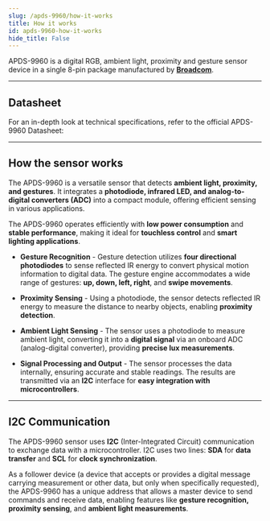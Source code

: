 ```yaml
---
slug: /apds-9960/how-it-works 
title: How it works
id: apds-9960-how-it-works 
hide_title: False
---  
```


APDS-9960 is a digital RGB, ambient light, proximity and gesture sensor device in a single 8-pin package manufactured by [**Broadcom**](https://www.broadcom.com/products/optical-sensors/integrated-ambient-light-and-proximity-sensors/apds-9960). 

<CenteredImage src="/img/apds-9960/apds9960_onboard.png" alt="APDS-9960 sensor on board" caption="APDS-9960 sensor on board" width="500px" />

---

## Datasheet

For an in-depth look at technical specifications, refer to the official APDS-9960 Datasheet:  

<QuickLink  
  title="APDS-9960 Datasheet"  
  description="Detailed technical documentation for the APDS-9960 sensor"  
  url="https://soldered.com/productdata/2022/03/Soldered_APDS-9960_datasheet.pdf"  
/>  

---

## How the sensor works

The APDS-9960 is a versatile sensor that detects **ambient light, proximity, and gestures**. It integrates a **photodiode, infrared LED, and analog-to-digital converters (ADC)** into a compact module, offering efficient sensing in various applications.

The APDS-9960 operates efficiently with **low power consumption** and **stable performance**, making it ideal for **touchless control** and **smart lighting applications**.

- **Gesture Recognition** - Gesture detection utilizes **four directional photodiodes** to sense reflected IR energy to convert physical motion information to digital data. The gesture engine accommodates a wide range of gestures: **up, down, left, right**, and **swipe movements**.

- **Proximity Sensing** - Using a photodiode, the sensor detects reflected IR energy to measure the distance to nearby objects, enabling **proximity detection**.

- **Ambient Light Sensing** - The sensor uses a photodiode to measure ambient light, converting it into a **digital signal** via an onboard ADC (analog-digital converter), providing **precise lux measurements**.

- **Signal Processing and Output** - The sensor processes the data internally, ensuring accurate and stable readings. The results are transmitted via an **I2C** interface for **easy integration with microcontrollers**.

---

## I2C Communication

The APDS-9960 sensor uses **I2C** (Inter-Integrated Circuit) communication to exchange data with a microcontroller. I2C uses two lines: **SDA** for **data transfer** and **SCL** for **clock synchronization**. 

As a follower device (a device that accepts or provides a digital message carrying measurement or other data, but only when specifically requested), the APDS-9960 has a unique address that allows a master device to send commands and receive data, enabling features like **gesture recognition, proximity sensing**, and **ambient light measurements**.
